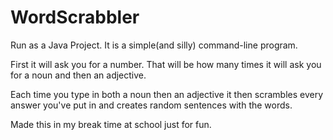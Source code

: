 # WordScrabbler

Run as a Java Project. It is a simple(and silly) command-line program.

First it will ask you for a number. That will be how many times it will ask you for a noun and then an adjective.

Each time you type in both a noun then an adjective it then scrambles every answer you've put in and creates random sentences with the words. 

Made this in my break time at school just for fun. 

